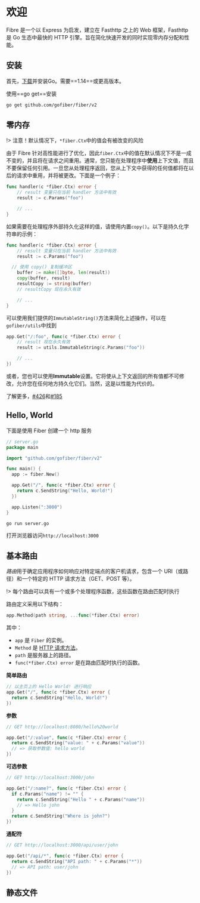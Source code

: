 # 欢迎

Fibre 是一个以 Express 为启发，建立在 Fasthttp 之上的 Web 框架，Fasthttp 是 Go 生态中最快的 HTTP 引擎。旨在简化快速开发的同时实现零内存分配和性能。

## 安装

首先，[下载](https://studygolang.com/dl)并安装Go。需要==1.14==或更高版本。

使用==go get==安装

```bash
go get github.com/gofiber/fiber/v2
```

## 零内存

!> 注意！默认情况下，`*fiber.Ctx`中的值会有被改变的风险

由于 Fibre 针对高性能进行了优化，因此`fiber.Ctx`中的值在默认情况下不是一成不变的，并且将在请求之间重用。通常，您只能在处理程序中**使用**上下文值，而且不要保留任何引用。一旦您从处理程序返回，您从上下文中获得的任何值都将在以后的请求中重用，并将被更改。下面是一个例子：

```go
func handler(c *fiber.Ctx) error {
    // result 变量只在当前 handler 方法中有效
    result := c.Params("foo") 

    // ...
}
```

如果需要在处理程序外部持久化这样的值，请使用内置`copy()`。以下是持久化字符串的示例：

```go
func handler(c *fiber.Ctx) error {
    // result 变量只在当前 handler 方法中有效
    result := c.Params("foo")

  // 使用 copy() 复制缓冲区
    buffer := make([]byte, len(result))
    copy(buffer, result)
    resultCopy := string(buffer) 
    // resultCopy 现在永久有效

    // ...
}
```

可以使用我们提供的`ImmutableString()`方法来简化上述操作，可以在`gofiber/utils`中找到

```go
app.Get("/:foo", func(c *fiber.Ctx) error {
    // result 现在永久有效
    result := utils.ImmutableString(c.Params("foo")) 

    // ...
})
```

或者，您也可以使用**Immutable**设置。它将使从上下文返回的所有值都不可修改，允许您在任何地方持久化它们。当然，这是以性能为代价的。

了解更多，[#426](https://github.com/gofiber/fiber/issues/426)和[#185](https://github.com/gofiber/fiber/issues/185)

## Hello, World

下面是使用 Fiber 创建一个 http 服务

```go
// server.go
package main

import "github.com/gofiber/fiber/v2"

func main() {
  app := fiber.New()

  app.Get("/", func(c *fiber.Ctx) error {
    return c.SendString("Hello, World!")
  })

  app.Listen(":3000")
}
```

```shell
go run server.go
```

打开浏览器访问`http://localhost:3000`

## 基本路由

*路由*用于确定应用程序如何响应对特定端点的客户机请求，包含一个 URI（或路径）和一个特定的 HTTP 请求方法（GET、POST 等）。

!> 每个路由可以具有一个或多个处理程序函数，这些函数在路由匹配时执行

路由定义采用以下结构：

```go
app.Method(path string, ...func(*fiber.Ctx) error)
```

其中：

- `app` 是 `Fiber` 的实例。
- `Method` 是 [HTTP 请求方法](https://zh.wikipedia.org/wiki/%E8%B6%85%E6%96%87%E6%9C%AC%E4%BC%A0%E8%BE%93%E5%8D%8F%E8%AE%AE)。
- `path` 是服务器上的路径。
- `func(*fiber.Ctx) error` 是在路由匹配时执行的函数。

**简单路由**

```go
// 以主页上的 Hello World! 进行响应
app.Get("/", func(c *fiber.Ctx) error {
  return c.SendString("Hello, World!")
})
```

**参数**

```go
// GET http://localhost:8080/hello%20world

app.Get("/:value", func(c *fiber.Ctx) error {
  return c.SendString("value: " + c.Params("value"))
  // => 获取参数值: hello world
})
```

**可选参数**

```go
// GET http://localhost:3000/john

app.Get("/:name?", func(c *fiber.Ctx) error {
  if c.Params("name") != "" {
    return c.SendString("Hello " + c.Params("name"))
    // => Hello john
  }
  return c.SendString("Where is john?")
})
```

**通配符**

```go
// GET http://localhost:3000/api/user/john

app.Get("/api/*", func(c *fiber.Ctx) error {
  return c.SendString("API path: " + c.Params("*"))
  // => API path: user/john
})
```

## 静态文件

























